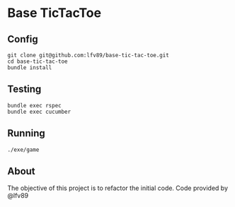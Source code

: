 # Base TicTacToe

## Config

```
git clone git@github.com:lfv89/base-tic-tac-toe.git
cd base-tic-tac-toe
bundle install
```

## Testing

```
bundle exec rspec
bundle exec cucumber
```

## Running

```
./exe/game
```

## About

The objective of this project is to refactor the initial code.
Code provided by @lfv89
